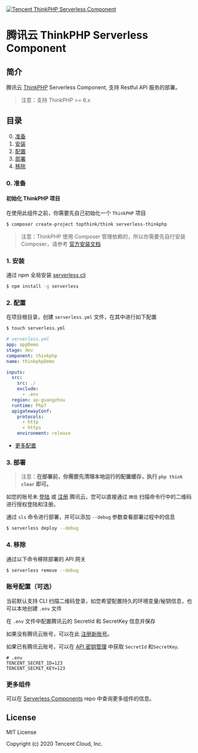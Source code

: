[![Tencent ThinkPHP Serverless Component](https://img.serverlesscloud.cn/2020310/1583829094880-thinkPHP_%E9%95%BF.png)](http://serverless.com)

# 腾讯云 ThinkPHP Serverless Component

## 简介

腾讯云 [ThinkPHP](https://github.com/top-think/think) Serverless Component, 支持 Restful API 服务的部署。

> 注意：支持 ThinkPHP >= 6.x

## 目录

0. [准备](#0-准备)
1. [安装](#1-安装)
1. [配置](#2-配置)
1. [部署](#3-部署)
1. [移除](#4-移除)

### 0. 准备

#### 初始化 ThinkPHP 项目

在使用此组件之前，你需要先自己初始化一个 `ThinkPHP` 项目

```bash
$ composer create-project topthink/think serverless-thinkphp
```

> 注意：ThinkPHP 使用 Composer 管理依赖的，所以你需要先自行安装 Composer，请参考 [官方安装文档](https://getcomposer.org/doc/00-intro.md#installation-linux-unix-macos)

### 1. 安装

通过 npm 全局安装 [serverless cli](https://github.com/serverless/serverless)

```bash
$ npm install -g serverless
```

### 2. 配置

在项目根目录，创建 `serverless.yml` 文件，在其中进行如下配置

```bash
$ touch serverless.yml
```

```yml
# serverless.yml
app: appDemo
stage: dev
component: thinkphp
name: thinkphpDemo

inputs:
  src:
    src: ./
    exclude:
      - .env
  region: ap-guangzhou
  runtime: Php7
  apigatewayConf:
    protocols:
      - http
      - https
    environment: release
```

- [更多配置](https://github.com/serverless-components/tencent-thinkphp/tree/master/docs/configure.md)

### 3. 部署

> 注意：**在部署前，你需要先清理本地运行的配置缓存，执行 `php think clear` 即可。**

如您的账号未 [登陆](https://cloud.tencent.com/login) 或 [注册](https://cloud.tencent.com/register) 腾讯云，您可以直接通过 `微信` 扫描命令行中的二维码进行授权登陆和注册。

通过 `sls` 命令进行部署，并可以添加 `--debug` 参数查看部署过程中的信息

```bash
$ serverless deploy --debug
```

### 4. 移除

通过以下命令移除部署的 API 网关

```bash
$ serverless remove --debug
```

### 账号配置（可选）

当前默认支持 CLI 扫描二维码登录，如您希望配置持久的环境变量/秘钥信息，也可以本地创建 `.env` 文件

在 `.env` 文件中配置腾讯云的 SecretId 和 SecretKey 信息并保存

如果没有腾讯云账号，可以在此 [注册新账号](https://cloud.tencent.com/register)。

如果已有腾讯云账号，可以在 [API 密钥管理](https://console.cloud.tencent.com/cam/capi) 中获取 `SecretId` 和`SecretKey`.

```text
# .env
TENCENT_SECRET_ID=123
TENCENT_SECRET_KEY=123
```

### 更多组件

可以在 [Serverless Components](https://github.com/serverless/components) repo 中查询更多组件的信息。

## License

MIT License

Copyright (c) 2020 Tencent Cloud, Inc.
